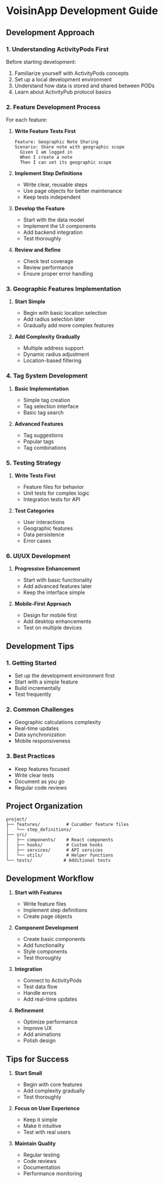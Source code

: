 # VoisinApp Development Guide

## Development Approach

### 1. Understanding ActivityPods First

Before starting development:
1. Familiarize yourself with ActivityPods concepts
2. Set up a local development environment
3. Understand how data is stored and shared between PODs
4. Learn about ActivityPub protocol basics

### 2. Feature Development Process

For each feature:

1. **Write Feature Tests First**
   ```gherkin
   Feature: Geographic Note Sharing
   Scenario: Share note with geographic scope
     Given I am logged in
     When I create a note
     Then I can set its geographic scope
   ```

2. **Implement Step Definitions**
   - Write clear, reusable steps
   - Use page objects for better maintenance
   - Keep tests independent

3. **Develop the Feature**
   - Start with the data model
   - Implement the UI components
   - Add backend integration
   - Test thoroughly

4. **Review and Refine**
   - Check test coverage
   - Review performance
   - Ensure proper error handling

### 3. Geographic Features Implementation

1. **Start Simple**
   - Begin with basic location selection
   - Add radius selection later
   - Gradually add more complex features

2. **Add Complexity Gradually**
   - Multiple address support
   - Dynamic radius adjustment
   - Location-based filtering

### 4. Tag System Development

1. **Basic Implementation**
   - Simple tag creation
   - Tag selection interface
   - Basic tag search

2. **Advanced Features**
   - Tag suggestions
   - Popular tags
   - Tag combinations

### 5. Testing Strategy

1. **Write Tests First**
   - Feature files for behavior
   - Unit tests for complex logic
   - Integration tests for API

2. **Test Categories**
   - User interactions
   - Geographic features
   - Data persistence
   - Error cases

### 6. UI/UX Development

1. **Progressive Enhancement**
   - Start with basic functionality
   - Add advanced features later
   - Keep the interface simple

2. **Mobile-First Approach**
   - Design for mobile first
   - Add desktop enhancements
   - Test on multiple devices

## Development Tips

### 1. Getting Started
- Set up the development environment first
- Start with a simple feature
- Build incrementally
- Test frequently

### 2. Common Challenges
- Geographic calculations complexity
- Real-time updates
- Data synchronization
- Mobile responsiveness

### 3. Best Practices
- Keep features focused
- Write clear tests
- Document as you go
- Regular code reviews

## Project Organization

```
project/
├── features/          # Cucumber feature files
│   └── step_definitions/
├── src/
│   ├── components/    # React components
│   ├── hooks/         # Custom hooks
│   ├── services/      # API services
│   └── utils/         # Helper functions
└── tests/            # Additional tests
```

## Development Workflow

1. **Start with Features**
   - Write feature files
   - Implement step definitions
   - Create page objects

2. **Component Development**
   - Create basic components
   - Add functionality
   - Style components
   - Test thoroughly

3. **Integration**
   - Connect to ActivityPods
   - Test data flow
   - Handle errors
   - Add real-time updates

4. **Refinement**
   - Optimize performance
   - Improve UX
   - Add animations
   - Polish design

## Tips for Success

1. **Start Small**
   - Begin with core features
   - Add complexity gradually
   - Test thoroughly

2. **Focus on User Experience**
   - Keep it simple
   - Make it intuitive
   - Test with real users

3. **Maintain Quality**
   - Regular testing
   - Code reviews
   - Documentation
   - Performance monitoring
